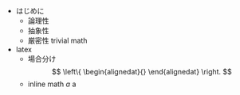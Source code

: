 - はじめに
    - 論理性
    - 抽象性
    - 厳密性
trivial math
- latex
    - 場合分け
        $$
        \left\{ 
        \begin{alignedat}{} 
        \end{alignedat} 
        \right.
        $$
    - inline math
        $a$ a